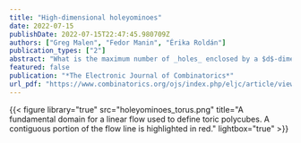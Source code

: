 ```yaml
---
title: "High-dimensional holeyominoes"
date: 2022-07-15
publishDate: 2022-07-15T22:47:45.980709Z
authors: ["Greg Malen", "Fedor Manin", "Érika Roldán"]
publication_types: ["2"]
abstract: "What is the maximum number of _holes_ enclosed by a $d$-dimensional polycube built of $n$ tiles? Represent this number by $f_d(n)$. Recent results show that $f_2(n)/n$ converges to 1/2. We prove that for all $d \\geq 2$ we have $f_d(n)/n \\to (d-1)/d$ as $n$ goes to infinity. We also construct polycubes in $d$-dimensional tori with the maximal possible number of holes per tile.  In our proofs, we use metaphors from error-correcting codes and dynamical systems."
featured: false
publication: "*The Electronic Journal of Combinatorics*"
url_pdf: "https://www.combinatorics.org/ojs/index.php/eljc/article/view/v29i3p15/pdf"
---
```


{{< figure library="true" src="holeyominoes_torus.png" title="A fundamental domain for a linear flow used to define toric polycubes.  A contiguous portion of the flow line is highlighted in red." lightbox="true" >}}

 
 
